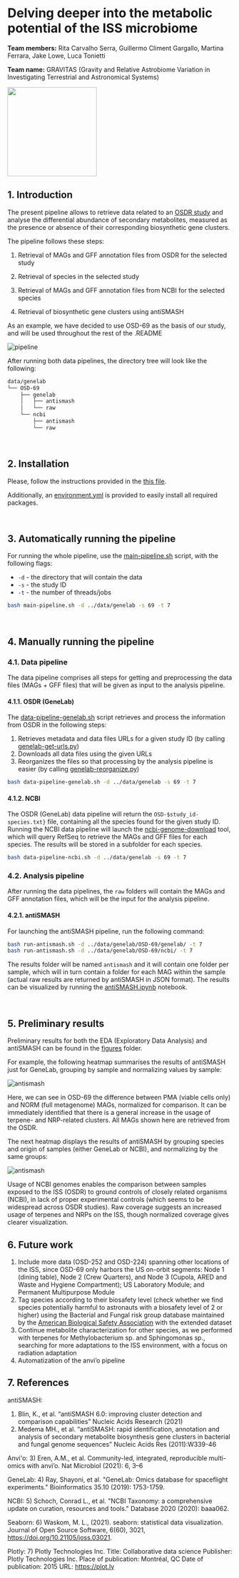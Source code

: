 # Delving deeper into the metabolic potential of the ISS microbiome

**Team members:** Rita Carvalho Serra, Guillermo Climent Gargallo, Martina Ferrara, Jake Lowe, Luca Tonietti

**Team name:** GRAVITAS (Gravity and Relative Astrobiome Variation in Investigating Terrestrial and Astronomical Systems)

<img align="center" src="figures/GRAVITAS-logo.png" width="200" height="200" />


<br>


## 1. Introduction

The present pipeline allows to retrieve data related to an [OSDR study](https://osdr.nasa.gov/bio/repo/search?q=&data_source=cgene,alsda&data_type=study) and analyse the differential abundance of secondary metabolites, measured as the presence or absence of their corresponding biosynthetic gene clusters.

The pipeline follows these steps:

1) Retrieval of MAGs and GFF annotation files from OSDR for the selected study

2) Retrieval of species in the selected study

3) Retrieval of MAGs and GFF annotation files from NCBI for the selected species

4) Retrieval of biosynthetic gene clusters using antiSMASH

As an example, we have decided to use OSD-69 as the basis of our study, and will be used throughout the rest of the .README

![pipeline](figures/GRAVITAS-pipeline.png)


After running both data pipelines, the directory tree will look like the following:

```bash
data/genelab
└── OSD-69
    ├── genelab
    │   ├── antismash
    │   └── raw
    └── ncbi
        ├── antismash
        └── raw
```


<br>


## 2. Installation

Please, follow the instructions provided in the [this file](environment/README.md).

Additionally, an [environment.yml](environment/environment.yml) is provided to easily install all required packages.


<br>


## 3. Automatically running the pipeline

For running the whole pipeline, use the [main-pipeline.sh](main-pipeline.sh) script, with the following flags:

* `-d` - the directory that will contain the data
* `-s` - the study ID
* `-t` - the number of threads/jobs

```bash
bash main-pipeline.sh -d ../data/genelab -s 69 -t 7
```


<br>


## 4. Manually running the pipeline


### 4.1. Data pipeline

The data pipeline comprises all steps for getting and preprocessing the data files (MAGs + GFF files) that will be given as input to the analysis pipeline.

#### 4.1.1. OSDR (GeneLab)

The [data-pipeline-genelab.sh](data-pipeline-genelab.sh) script retrieves and process the information from OSDR in the following steps:

1) Retrieves metadata and data files URLs for a given study ID (by calling [genelab-get-urls.py](utils/genelab-get-urls.py))
2) Downloads all data files using the given URLs
3) Reorganizes the files so that processing by the analysis pipeline is easier (by calling [genelab-reorganize.py](utils/genelab-reorganize.py))

```bash
bash data-pipeline-genelab.sh -d ../data/genelab -s 69 -t 7
```


#### 4.1.2. NCBI

The OSDR (GeneLab) data pipeline will return the `OSD-$study_id-species.txt}` file, containing all the species found for the given study ID.
Running the NCBI data pipeline will launch the [ncbi-genome-download](https://github.com/kblin/ncbi-genome-download) tool, which will query RefSeq to retrieve the MAGs and GFF files for each species.
The results will be stored in a subfolder for each species.

```bash
bash data-pipeline-ncbi.sh -d ../data/genelab -s 69 -t 7
```


### 4.2. Analysis pipeline

After running the data pipelines, the `raw` folders will contain the MAGs and GFF annotation files, which will be the input for the analysis pipeline.

#### 4.2.1. antiSMASH

For launching the antiSMASH pipeline, run the following command:

```bash
bash run-antismash.sh -d ../data/genelab/OSD-69/genelab/ -t 7
bash run-antismash.sh -d ../data/genelab/OSD-69/ncbi/ -t 7
```

The results folder will be named `antismash` and it will contain one folder per sample, which will in turn contain a folder for each MAG within the sample (actual raw results are returned by antiSMASH in JSON format). The results can be visualized by running the [antiSMASH.ipynb](../notebooks/antiSMASH.ipynb) notebook.


<br>


## 5. Preliminary results

Preliminary results for both the EDA (Exploratory Data Analysis) and antiSMASH can be found in the [figures](./figures/) folder.

For example, the following heatmap summarises the results of antiSMASH just for GeneLab, grouping by sample and normalizing values by sample:

![antismash](figures/antismash-heatmap-rownorm-genelab.svg)

Here, we can see in OSD-69 the difference between PMA (viable cells only) and NORM (full metagenome) MAGs, normalized for comparison. It can be immediately identified that there is a general increase in the usage of terpene- and NRP-related clusters. All MAGs shown here are retrieved from the OSDR.


The next heatmap displays the results of antiSMASH by grouping species and origin of samples (either GeneLab or NCBI), and normalizing by the same groups:

![antismash](figures/antismash-heatmap-rownorm-species.svg)

Usage of NCBI genomes enables the comparison between samples exposed to the ISS (OSDR) to ground controls of closely related organisms (NCBI), in lack of proper experimental controls (which seems to be widespread across OSDR studies). Raw coverage suggests an increased usage of terpenes and NRPs on the ISS, though normalized coverage gives clearer visualization.


## 6. Future work

1) Include more data (OSD-252 and OSD-224) spanning other locations of the ISS, since OSD-69 only harbors the US on-orbit segments: Node 1 (dining table), Node 2 (Crew Quarters), and Node 3 (Cupola, ARED and Waste and Hygiene Compartment); US Laboratory Module; and Permanent Multipurpose Module
2) Tag species according to their biosafety level (check whether we find species potentially harmful to astronauts with a biosafety level of 2 or higher) using the Bacterial and Fungal risk group database maintained by the [American Biological Safety Association](https://my.absa.org/Riskgroups) with the extended dataset
3) Continue metabolite characterization for other species, as we performed with terpenes for Methylobacterium sp. and Sphingomonas sp., searching for more adaptations to the ISS environment, with a focus on radiation adaptation
4) Automatization of the anvi’o pipeline



## 7. References

antiSMASH: 
1) Blin, K., et al. “antiSMASH 6.0: improving cluster detection and comparison capabilities” Nucleic Acids Research (2021)
2) Medema MH., et al. “antiSMASH: rapid identification, annotation and analysis of secondary metabolite biosynthesis gene clusters in bacterial and fungal genome sequences” Nucleic Acids Res (2011):W339-46

Anvi'o: 
3) Eren, A.M., et al. Community-led, integrated, reproducible multi-omics with anvi’o. Nat Microbiol (2021): 6, 3–6

GeneLab: 
4) Ray, Shayoni, et al. "GeneLab: Omics database for spaceflight experiments." Bioinformatics 35.10 (2019): 1753-1759.

NCBI: 
5) Schoch, Conrad L., et al. "NCBI Taxonomy: a comprehensive update on curation, resources and tools." Database 2020 (2020): baaa062.

Seaborn: 
6) Waskom, M. L., (2021). seaborn: statistical data visualization. Journal of Open Source Software, 6(60), 3021, https://doi.org/10.21105/joss.03021.

Plotly: 
7) Plotly Technologies Inc. Title: Collaborative data science Publisher: Plotly Technologies Inc. Place of publication: Montréal, QC Date of publication: 2015 URL: https://plot.ly
